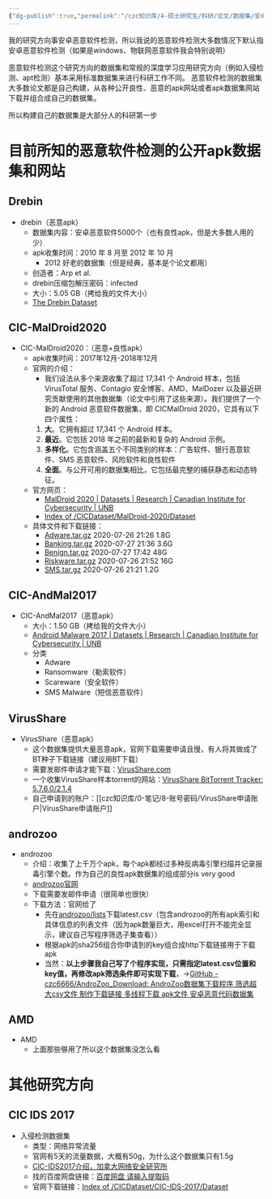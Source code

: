 ```yaml
---
{"dg-publish":true,"permalink":"/czc知识库/4-硕士研究生/科研/论文/数据集/安卓恶意软件检测数据集/","dgPassFrontmatter":true,"created":"2024-12-08T14:47:50.846+08:00","updated":"2024-12-08T15:15:45.452+08:00"}
---
```




我的研究方向事安卓恶意软件检测，所以我说的恶意软件检测大多数情况下默认指安卓恶意软件检测（如果是windows、物联网恶意软件我会特别说明）

恶意软件检测这个研究方向的数据集和常规的深度学习应用研究方向（例如入侵检测、apt检测）基本采用标准数据集来进行科研工作不同。
恶意软件检测的数据集大多数论文都是自己构建，从各种公开良性、恶意的apk网站或者apk数据集网站下载并组合成自己的数据集。

所以构建自己的数据集是大部分人的科研第一步

# 目前所知的恶意软件检测的公开apk数据集和网站

## Drebin
- drebin（恶意apk）
	- 数据集内容：安卓恶意软件5000个（也有良性apk，但是大多数人用的少）
	- apk收集时间：2010 年 8 月至 2012 年 10 月
		- 2012 好老的数据集（但是经典，基本是个论文都用）
	- 创造者：Arp et al.
	- drebin压缩包解压密码：infected
	- 大小：5.05 GB（拷给我的文件大小）
	- [The Drebin Dataset](https://drebin.mlsec.org/)


## CIC-MalDroid2020
- CIC-MalDroid2020：（恶意+良性apk）
	- apk收集时间：2017年12月-2018年12月
	- 官网的介绍：
		- 我们设法从多个来源收集了超过 17,341 个 Android 样本，包括 VirusTotal 服务、Contagio 安全博客、AMD、MalDozer 以及最近研究贡献使用的其他数据集（论文中引用了这些来源）。我们提供了一个新的 Android 恶意软件数据集，即 CICMalDroid 2020，它具有以下四个属性：
		1. **大**。它拥有超过 17,341 个 Android 样本。
		2. **最近**。它包括 2018 年之前的最新和复杂的 Android 示例。
		3. **多样化**。它包含涵盖五个不同类别的样本：广告软件、银行恶意软件、SMS 恶意软件、风险软件和良性软件
		4. **全面**。与公开可用的数据集相比，它包括最完整的捕获静态和动态特征。
	-  官方网页：
		- [MalDroid 2020 | Datasets | Research | Canadian Institute for Cybersecurity | UNB](https://www.unb.ca/cic/datasets/maldroid-2020.html)
		- [Index of /CICDataset/MalDroid-2020/Dataset](http://205.174.165.80/CICDataset/MalDroid-2020/Dataset/)
	- 具体文件和下载链接：
		- [Adware.tar.gz](http://205.174.165.80/CICDataset/MalDroid-2020/Dataset/APKs/Adware.tar.gz) 2020-07-26 21:26 1.8G
		- [Banking.tar.gz](http://205.174.165.80/CICDataset/MalDroid-2020/Dataset/APKs/Banking.tar.gz) 2020-07-27 21:36 3.6G
		- [Benign.tar.gz](http://205.174.165.80/CICDataset/MalDroid-2020/Dataset/APKs/Benign.tar.gz) 2020-07-27 17:42 48G
		- [Riskware.tar.gz](http://205.174.165.80/CICDataset/MalDroid-2020/Dataset/APKs/Riskware.tar.gz) 2020-07-26 21:52 16G
		- [SMS.tar.gz](http://205.174.165.80/CICDataset/MalDroid-2020/Dataset/APKs/SMS.tar.gz) 2020-07-26 21:21 1.2G

## CIC-AndMal2017
- CIC-AndMal2017（恶意apk）
	- 大小：1.50 GB（拷给我的文件大小） 
	- [Android Malware 2017 | Datasets | Research | Canadian Institute for Cybersecurity | UNB](https://www.unb.ca/cic/datasets/andmal2017.html)
	- 分类
		- Adware
		- Ransomware（勒索软件）
		- Scareware（安全软件）
		- SMS Malware（短信恶意软件）

## VirusShare
- VirusShare（恶意apk）
	- 这个数据集提供大量恶意apk，官网下载需要申请且慢，有人将其做成了BT种子下载链接（建议用BT下载）
	- 需要发邮件申请才能下载：[VirusShare.com](https://virusshare.com/)
	- 一个收集VirusShare样本torrent的网站：[VirusShare BitTorrent Tracker: 5.7.6.0/2.1.4](http://71.105.224.114:6969/)
	- 自己申请到的账户：[[czc知识库/0-笔记/8-账号密码/VirusShare申请账户\|VirusShare申请账户]]

## androzoo
- androzoo
	- 介绍：收集了上千万个apk，每个apk都经过多种反病毒引擎扫描并记录报毒引擎个数。作为自己的良性apk数据集的组成部分is very good
	- [androzoo官网](https://androzoo.uni.lu/)
	- 下载需要发邮件申请（很简单也很快）
	- 下载方法：官网给了
		- 先在[androzoo/lists](https://androzoo.uni.lu/lists)下载latest.csv（包含androzoo的所有apk索引和具体信息的列表文件（因为apk数量巨大，用excel打开不能完全显示，建议自己写程序筛选子集查看））
		- 根据apk的sha256组合你申请到的key组合成http下载链接用于下载apk
		- 当然：**以上步骤我自己写了个程序实现，只需指定latest.csv位置和key值，再修改apk筛选条件即可实现下载**，→[GitHub - czc6666/AndroZoo\_Download: AndroZoo数据集下载程序 筛选超大csv文件 制作下载链接 多线程下载 apk文件 安卓恶意代码数据集](https://github.com/czc6666/AndroZoo_Download)

## AMD
- AMD
	- 上面那些够用了所以这个数据集没怎么看





# 其他研究方向

## CIC IDS 2017
- 入侵检测数据集 
	- 类型：网络异常流量
	- 官网有5天的流量数据，大概有50g，为什么这个数据集只有1.5g
	- [CIC-IDS2017介绍，加拿大网络安全研究所](https://www.unb.ca/cic/datasets/ids-2017.html)
	- 找的百度网盘链接：[百度网盘 请输入提取码](https://pan.baidu.com/s/13mp8W6spfA6jBFTrhUvtNA?pwd=9857)
	- 官网下载链接：[Index of /CICDataset/CIC-IDS-2017/Dataset](http://205.174.165.80/CICDataset/CIC-IDS-2017/Dataset/)